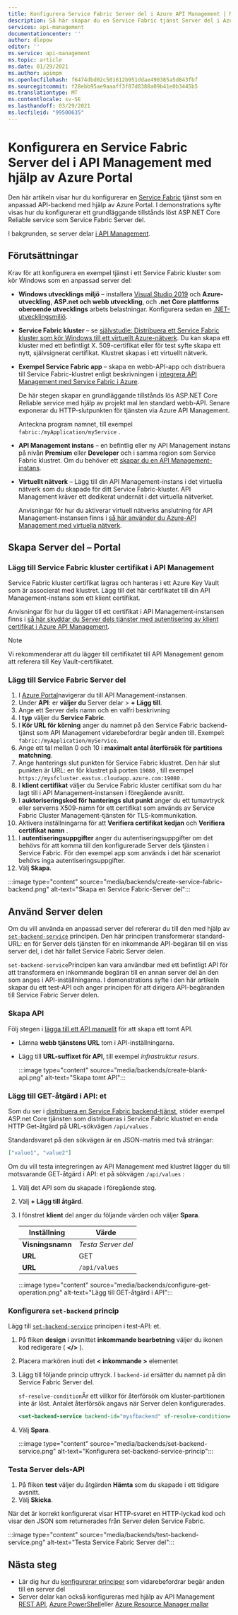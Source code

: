 ```yaml
---
title: Konfigurera Service Fabric Server del i Azure API Management | Microsoft Docs
description: Så här skapar du en Service Fabric tjänst Server del i Azure API Management med hjälp av Azure Portal
services: api-management
documentationcenter: ''
author: dlepow
editor: ''
ms.service: api-management
ms.topic: article
ms.date: 01/29/2021
ms.author: apimpm
ms.openlocfilehash: f6474dbd02c501612b951ddae490385a5d843fbf
ms.sourcegitcommit: f28ebb95ae9aaaff3f87d8388a09b41e0b3445b5
ms.translationtype: MT
ms.contentlocale: sv-SE
ms.lasthandoff: 03/29/2021
ms.locfileid: "99500635"
---
```

# <a name="set-up-a-service-fabric-backend-in-api-management-using-the-azure-portal"></a>Konfigurera en Service Fabric Server del i API Management med hjälp av Azure Portal

Den här artikeln visar hur du konfigurerar en [Service Fabric](../service-fabric/service-fabric-api-management-overview.md) tjänst som en anpassad API-backend med hjälp av Azure Portal. I demonstrations syfte visas hur du konfigurerar ett grundläggande tillstånds löst ASP.NET Core Reliable service som Service Fabric Server del.

I bakgrunden, se server delar [i API Management](backends.md).

## <a name="prerequisites"></a>Förutsättningar

Krav för att konfigurera en exempel tjänst i ett Service Fabric kluster som kör Windows som en anpassad server del:

* **Windows utvecklings miljö** – installera [Visual Studio 2019](https://www.visualstudio.com) och **Azure-utveckling**, **ASP.net och webb utveckling**, och **.net Core plattforms oberoende utvecklings** arbets belastningar. Konfigurera sedan en [.NET-utvecklingsmiljö](../service-fabric/service-fabric-get-started.md).

* **Service Fabric kluster** – se [självstudie: Distribuera ett Service Fabric kluster som kör Windows till ett virtuellt Azure-nätverk](../service-fabric/service-fabric-tutorial-create-vnet-and-windows-cluster.md). Du kan skapa ett kluster med ett befintligt X. 509-certifikat eller för test syfte skapa ett nytt, självsignerat certifikat. Klustret skapas i ett virtuellt nätverk.

* **Exempel Service Fabric app** – skapa en webb-API-app och distribuera till Service Fabric-klustret enligt beskrivningen i [integrera API Management med Service Fabric i Azure](../service-fabric/service-fabric-tutorial-deploy-api-management.md).

    De här stegen skapar en grundläggande tillstånds lös ASP.NET Core Reliable service med hjälp av projekt mal len standard webb-API. Senare exponerar du HTTP-slutpunkten för tjänsten via Azure API Management.

    Anteckna program namnet, till exempel `fabric:/myApplication/myService` . 

* **API Management instans** – en befintlig eller ny API Management instans på nivån **Premium** eller  **Developer** och i samma region som Service Fabric klustret. Om du behöver ett [skapar du en API Management-instans](get-started-create-service-instance.md).

* **Virtuellt nätverk** – Lägg till din API Management-instans i det virtuella nätverk som du skapade för ditt Service Fabric-kluster. API Management kräver ett dedikerat undernät i det virtuella nätverket.

  Anvisningar för hur du aktiverar virtuell nätverks anslutning för API Management-instansen finns i [så här använder du Azure-API Management med virtuella nätverk](api-management-using-with-vnet.md).

## <a name="create-backend---portal"></a>Skapa Server del – Portal

### <a name="add-service-fabric-cluster-certificate-to-api-management"></a>Lägg till Service Fabric kluster certifikat i API Management

Service Fabric kluster certifikat lagras och hanteras i ett Azure Key Vault som är associerat med klustret. Lägg till det här certifikatet till din API Management-instans som ett klient certifikat.

Anvisningar för hur du lägger till ett certifikat i API Management-instansen finns i [så här skyddar du Server dels tjänster med autentisering av klient certifikat i Azure API Management](api-management-howto-mutual-certificates.md). 

> [!NOTE]   
> Vi rekommenderar att du lägger till certifikatet till API Management genom att referera till Key Vault-certifikatet. 

### <a name="add-service-fabric-backend"></a>Lägg till Service Fabric Server del

1. I [Azure Portal](https://portal.azure.com)navigerar du till API Management-instansen.
1. Under **API**: er **väljer du** Server delar  >  **+ Lägg till**.
1. Ange ett Server dels namn och en valfri beskrivning
1. I **typ** väljer du **Service Fabric**.
1. I **Kör URL för körning** anger du namnet på den Service Fabric backend-tjänst som API Management vidarebefordrar begär anden till. Exempel: `fabric:/myApplication/myService`. 
1. Ange ett tal mellan 0 och 10 i **maximalt antal återförsök för partitions matchning**.
1. Ange hanterings slut punkten för Service Fabric klustret. Den här slut punkten är URL: en för klustret på porten `19080` , till exempel `https://mysfcluster.eastus.cloudapp.azure.com:19080` .
1. I **klient certifikat** väljer du Service Fabric kluster certifikat som du har lagt till i API Management-instansen i föregående avsnitt.
1. I **auktoriseringskod för hanterings slut punkt** anger du ett tumavtryck eller serverns X509-namn för ett certifikat som används av Service Fabric Cluster Management-tjänsten för TLS-kommunikation.
1. Aktivera inställningarna för att **Verifiera certifikat kedjan** och **Verifiera certifikat namn** .
1. I **autentiseringsuppgifter** anger du autentiseringsuppgifter om det behövs för att komma till den konfigurerade Server dels tjänsten i Service Fabric. För den exempel app som används i det här scenariot behövs inga autentiseringsuppgifter.
1. Välj **Skapa**.

:::image type="content" source="media/backends/create-service-fabric-backend.png" alt-text="Skapa en Service Fabric-Server del":::

## <a name="use-the-backend"></a>Använd Server delen

Om du vill använda en anpassad server del refererar du till den med hjälp av [`set-backend-service`](api-management-transformation-policies.md#SetBackendService) principen. Den här principen transformerar standard-URL: en för Server dels tjänsten för en inkommande API-begäran till en viss server del, i det här fallet Service Fabric Server delen. 

`set-backend-service`Principen kan vara användbar med ett befintligt API för att transformera en inkommande begäran till en annan server del än den som anges i API-inställningarna. I demonstrations syfte i den här artikeln skapar du ett test-API och anger principen för att dirigera API-begäranden till Service Fabric Server delen. 

### <a name="create-api"></a>Skapa API

Följ stegen i [lägga till ett API manuellt](add-api-manually.md) för att skapa ett tomt API.

* Lämna **webb tjänstens URL** tom i API-inställningarna.
* Lägg till **URL-suffixet för API**, till exempel *infrastruktur resurs*.

  :::image type="content" source="media/backends/create-blank-api.png" alt-text="Skapa tomt API":::

### <a name="add-get-operation-to-the-api"></a>Lägg till GET-åtgärd i API: et

Som du ser i [distribuera en Service Fabric backend-tjänst](../service-fabric/service-fabric-tutorial-deploy-api-management.md#deploy-a-service-fabric-back-end-service), stöder exempel ASP.net Core tjänsten som distribueras i Service Fabric klustret en enda HTTP Get-åtgärd på URL-sökvägen `/api/values` .

Standardsvaret på den sökvägen är en JSON-matris med två strängar:

```json
["value1", "value2"]
```

Om du vill testa integreringen av API Management med klustret lägger du till motsvarande GET-åtgärd i API: et på sökvägen `/api/values` :

1. Välj det API som du skapade i föregående steg.
1. Välj **+ Lägg till åtgärd**.
1. I fönstret **klient** del anger du följande värden och väljer **Spara**.

     | Inställning             | Värde                             | 
    |---------------------|-----------------------------------|
    | **Visningsnamn**    | *Testa Server del*                       |  
    | **URL** | GET                               | 
    | **URL**             | `/api/values`                           | 
    
    :::image type="content" source="media/backends/configure-get-operation.png" alt-text="Lägg till GET-åtgärd i API":::

### <a name="configure-set-backend-policy"></a>Konfigurera `set-backend` princip

Lägg till [`set-backend-service`](api-management-transformation-policies.md#SetBackendService) principen i test-API: et.

1. På fliken **design** i avsnittet **inkommande bearbetning** väljer du ikonen kod redigerare ( **</>** ). 
1. Placera markören inuti det **&lt; inkommande &gt;** elementet
1. Lägg till följande princip uttryck. I `backend-id` ersätter du namnet på din Service Fabric Server del.

   `sf-resolve-condition`Är ett villkor för återförsök om kluster-partitionen inte är löst. Antalet återförsök angavs när Server delen konfigurerades.

    ```xml
    <set-backend-service backend-id="mysfbackend" sf-resolve-condition="@(context.LastError?.Reason == "BackendConnectionFailure")"  />
    ```
1. Välj **Spara**.

    :::image type="content" source="media/backends/set-backend-service.png" alt-text="Konfigurera set-backend-service-princip":::

### <a name="test-backend-api"></a>Testa Server dels-API

1. På fliken **test** väljer du åtgärden **Hämta** som du skapade i ett tidigare avsnitt.
1. Välj **Skicka**.

När det är korrekt konfigurerat visar HTTP-svaret en HTTP-lyckad kod och visar den JSON som returnerades från Server delen Service Fabric.

:::image type="content" source="media/backends/test-backend-service.png" alt-text="Testa Service Fabric Server del":::

## <a name="next-steps"></a>Nästa steg

* Lär dig hur du [konfigurerar principer](api-management-advanced-policies.md) som vidarebefordrar begär anden till en server del
* Server delar kan också konfigureras med hjälp av API Management [REST API](/rest/api/apimanagement/2020-06-01-preview/backend), [Azure PowerShell](/powershell/module/az.apimanagement/new-azapimanagementbackend)eller [Azure Resource Manager mallar](../service-fabric/service-fabric-tutorial-deploy-api-management.md)

